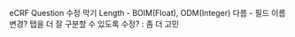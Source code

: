 eCRF Question 수정 막기
Length - BOIM(Float), ODM(Integer) 다름 - 필드 이름 변경? 탭을 더 잘 구분할 수 있도록 수정? : 좀 더 고민
